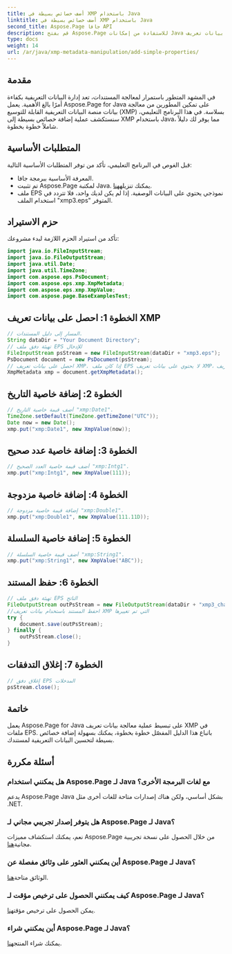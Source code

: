 ```yaml
---
title: أضف خصائص بسيطة في XMP باستخدام Java
linktitle: أضف خصائص بسيطة في XMP باستخدام Java
second_title: Aspose.Page جافا API
description: قم بفتح Aspose.Page للاستفادة من إمكانات Java من خلال دليلنا حول إضافة خصائص إلى بيانات تعريف XMP في ملفات EPS. رفع مستوى معالجة المستندات دون عناء!
type: docs
weight: 14
url: /ar/java/xmp-metadata-manipulation/add-simple-properties/
---
```

## مقدمة
في المشهد المتطور باستمرار لمعالجة المستندات، تعد إدارة البيانات التعريفية بكفاءة أمرًا بالغ الأهمية. يعمل Aspose.Page for Java على تمكين المطورين من معالجة بيانات منصة البيانات التعريفية القابلة للتوسيع (XMP) بسلاسة. في هذا البرنامج التعليمي، سنستكشف عملية إضافة خصائص بسيطة إلى XMP باستخدام Java، مما يوفر لك دليلاً شاملاً خطوة بخطوة.
## المتطلبات الأساسية
قبل الغوص في البرنامج التعليمي، تأكد من توفر المتطلبات الأساسية التالية:
- المعرفة الأساسية ببرمجة جافا.
-  تم تثبيت Aspose.Page لمكتبة Java. يمكنك تنزيله[هنا](https://releases.aspose.com/page/java/).
- ملف EPS نموذجي يحتوي على البيانات الوصفية. إذا لم يكن لديك واحد، فلا تتردد في استخدام الملف "xmp3.eps" المتوفر.
## حزم الاستيراد
تأكد من استيراد الحزم اللازمة لبدء مشروعك:
```java
import java.io.FileInputStream;
import java.io.FileOutputStream;
import java.util.Date;
import java.util.TimeZone;
import com.aspose.eps.PsDocument;
import com.aspose.eps.xmp.XmpMetadata;
import com.aspose.eps.xmp.XmpValue;
import com.aspose.page.BaseExamplesTest;
```
## الخطوة 1: احصل على بيانات تعريف XMP
```java
// المسار إلى دليل المستندات.
String dataDir = "Your Document Directory";
// تهيئة دفق ملف EPS للإدخال
FileInputStream psStream = new FileInputStream(dataDir + "xmp3.eps");
PsDocument document = new PsDocument(psStream);
// احصل على بيانات تعريف XMP. إذا كان ملف EPS لا يحتوي على بيانات تعريف XMP، فسنحصل على ملف جديد مملوء بالقيم من تعليقات بيانات تعريف PS (%%Creator، %%CreateDate، %%Title، وما إلى ذلك)
XmpMetadata xmp = document.getXmpMetadata();
```
## الخطوة 2: إضافة خاصية التاريخ
```java
// أضف قيمة خاصية التاريخ "xmp:Date1".
TimeZone.setDefault(TimeZone.getTimeZone("UTC"));
Date now = new Date();
xmp.put("xmp:Date1", new XmpValue(now));
```
## الخطوة 3: إضافة خاصية عدد صحيح
```java
// أضف قيمة خاصية العدد الصحيح "xmp:Intg1".
xmp.put("xmp:Intg1", new XmpValue(111));
```
## الخطوة 4: إضافة خاصية مزدوجة
```java
// إضافة قيمة خاصية مزدوجة "xmp:Double1".
xmp.put("xmp:Double1", new XmpValue(111.11D));
```
## الخطوة 5: إضافة خاصية السلسلة
```java
// أضف قيمة خاصية السلسلة "xmp:String1".
xmp.put("xmp:String1", new XmpValue("ABC"));
```
## الخطوة 6: حفظ المستند
```java
// تهيئة دفق ملف EPS الناتج
FileOutputStream outPsStream = new FileOutputStream(dataDir + "xmp3_changed.eps");
//احفظ المستند باستخدام بيانات تعريف XMP التي تم تغييرها
try {
    document.save(outPsStream);
} finally {
    outPsStream.close();
}
```
## الخطوة 7: إغلاق التدفقات
```java
// إغلاق دفق EPS المدخلات
psStream.close();
```
## خاتمة
يعمل Aspose.Page for Java على تبسيط عملية معالجة بيانات تعريف XMP في ملفات EPS. باتباع هذا الدليل المفصّل خطوة بخطوة، يمكنك بسهولة إضافة خصائص بسيطة لتحسين البيانات التعريفية لمستندك.
## أسئلة مكررة
### هل يمكنني استخدام Aspose.Page لـ Java مع لغات البرمجة الأخرى؟
يدعم Aspose.Page Java بشكل أساسي، ولكن هناك إصدارات متاحة للغات أخرى مثل .NET.
### هل يتوفر إصدار تجريبي مجاني لـ Aspose.Page لـ Java؟
 نعم، يمكنك استكشاف مميزات Aspose.Page من خلال الحصول على نسخة تجريبية مجانية[هنا](https://releases.aspose.com/).
### أين يمكنني العثور على وثائق مفصلة عن Aspose.Page لـ Java؟
 الوثائق متاحة[هنا](https://reference.aspose.com/page/java/).
### كيف يمكنني الحصول على ترخيص مؤقت لـ Aspose.Page لـ Java؟
 يمكن الحصول على ترخيص مؤقت[هنا](https://purchase.aspose.com/temporary-license/).
### أين يمكنني شراء Aspose.Page لـ Java؟
 يمكنك شراء المنتج[هنا](https://purchase.aspose.com/buy).